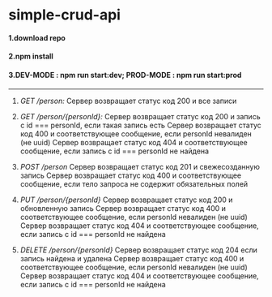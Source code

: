 # simple-crud-api
#### 1.download repo
#### 2.npm install
#### 3.DEV-MODE : **npm run start:dev**; PROD-MODE : **npm run start:prod**  
---
1. *GET /person:*
Сервер возвращает статус код 200 и все записи

2. *GET /person/{personId}:*
Сервер возвращает статус код 200 и запись с id === personId, если такая запись есть
Сервер возвращает статус код 400 и соответствующее сообщение, если personId невалиден (не uuid)
Сервер возвращает статус код 404 и соответствующее сообщение, если запись с id === personId не найдена
3. *POST /person*
Сервер возвращает статус код 201 и свежесозданную запись 
Сервер возвращает статус код 400 и соответствующее сообщение, если тело запроса не содержит обязательных полей 
4. *PUT /person/{personId}*
Сервер возвращает статус код 200 и обновленную запись
Сервер возвращает статус код 400 и соответствующее сообщение, если personId невалиден (не uuid)
Сервер возвращает статус код 404 и соответствующее сообщение, если запись с id === personId не найдена
5. *DELETE /person/{personId}*
Сервер возвращает статус код 204 если запись найдена и удалена 
Сервер возвращает статус код 400 и соответствующее сообщение, если personId невалиден (не uuid) 
Сервер возвращает статус код 404 и соответствующее сообщение, если запись с id === personId не найдена 

